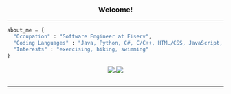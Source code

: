 <div align="center">
    <h3> Welcome! </h3>
    <hr/>
</div>

```python
about_me = {
  "Occupation" : "Software Engineer at Fiserv",
  "Coding Languages" : "Java, Python, C#, C/C++, HTML/CSS, JavaScript, SQL, PHP"
  "Interests" : "exercising, hiking, swimming"
}
```
<div align="center">
    <a href="https://www.linkedin.com/in/shreyap3149">
        <img align="center" src="https://img.shields.io/badge/-shreyap3149-blue?style=for-the-badge&logo=Linkedin&logoColor=white&link=https://www.linkedin.com/in/shreyap3149/">
    </a>
    <a href="mailto:gersonkroiz@gmail.com">
        <img align="center" src="https://img.shields.io/badge/-shreyap3149@gmail.com-c14438?style=for-the-badge&logo=Gmail&logoColor=white&link=mailto:shreyap3149@gmail.com">
    </a>
    <br>
    <br>
</div>
<hr/>
